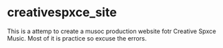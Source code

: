 # creativespxce_site
This is a attemp to create a musoc production website fotr Creative Spxce Music. Most of it is practice so excuse the errors.
